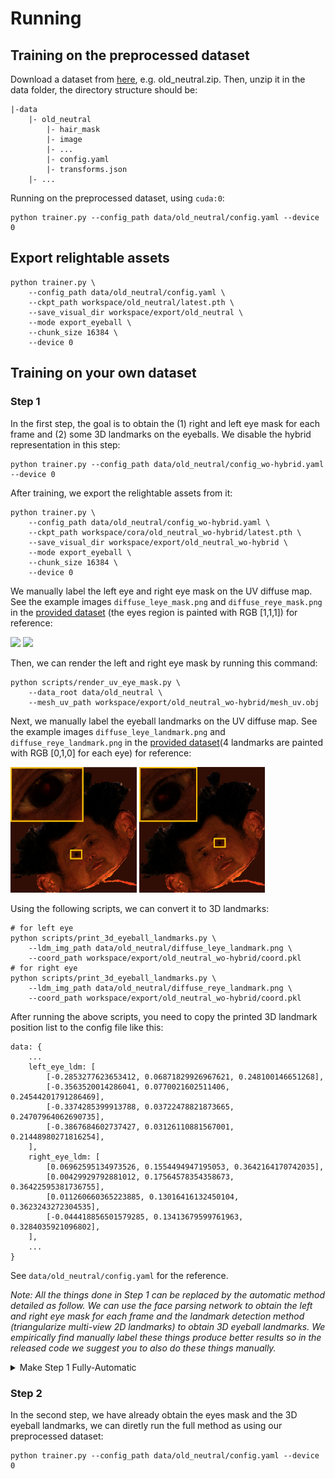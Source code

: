 # Running

## Training on the preprocessed dataset
Download a dataset from [here](https://cloud.tsinghua.edu.cn/f/86613e4585af4122b2ae/), e.g. old_neutral.zip.
Then, unzip it in the data folder, the directory structure should be:
```
|-data
    |- old_neutral
        |- hair_mask
        |- image
        |- ...
        |- config.yaml
        |- transforms.json
    |- ...
```

Running on the preprocessed dataset, using `cuda:0`:
```
python trainer.py --config_path data/old_neutral/config.yaml --device 0
```

## Export relightable assets
```
python trainer.py \
    --config_path data/old_neutral/config.yaml \
    --ckpt_path workspace/old_neutral/latest.pth \
    --save_visual_dir workspace/export/old_neutral \
    --mode export_eyeball \
    --chunk_size 16384 \
    --device 0
```

## Training on your own dataset
### Step 1
In the first step, the goal is to obtain the (1) right and left eye mask for each frame and (2) some 3D landmarks on the eyeballs. We disable the hybrid representation in this step: 
```
python trainer.py --config_path data/old_neutral/config_wo-hybrid.yaml --device 0
```

After training, we export the relightable assets from it:
```
python trainer.py \
    --config_path data/old_neutral/config_wo-hybrid.yaml \
    --ckpt_path workspace/cora/old_neutral_wo-hybrid/latest.pth \
    --save_visual_dir workspace/export/old_neutral_wo-hybrid \
    --mode export_eyeball \
    --chunk_size 16384 \
    --device 0
```

We manually label the left eye and right eye mask on the UV diffuse map. See the example images `diffuse_leye_mask.png` and `diffuse_reye_mask.png` in the [provided dataset](https://cloud.tsinghua.edu.cn/f/86613e4585af4122b2ae/) (the eyes region is painted with RGB [1,1,1]) for reference:

<img src="../misc/diffuse_leye_mask.png" width="40%" >
<img src="../misc/diffuse_reye_mask.png" width="40%" >

Then, we can render the left and right eye mask by running this command:
```
python scripts/render_uv_eye_mask.py \
    --data_root data/old_neutral \
    --mesh_uv_path workspace/export/old_neutral_wo-hybrid/mesh_uv.obj
```

Next, we manually label the eyeball landmarks on the UV diffuse map. See the example images `diffuse_leye_landmark.png` and `diffuse_reye_landmark.png` in the [provided dataset](https://cloud.tsinghua.edu.cn/f/86613e4585af4122b2ae/)(4 landmarks are painted with RGB [0,1,0] for each eye) for reference:

<img src="../misc/diffuse_leye_landmark.jpg" width="40%" >
<img src="../misc/diffuse_reye_landmark.jpg" width="40%" >

Using the following scripts, we can convert it to 3D landmarks:
```
# for left eye
python scripts/print_3d_eyeball_landmarks.py \
    --ldm_img_path data/old_neutral/diffuse_leye_landmark.png \
    --coord_path workspace/export/old_neutral_wo-hybrid/coord.pkl
# for right eye
python scripts/print_3d_eyeball_landmarks.py \
    --ldm_img_path data/old_neutral/diffuse_reye_landmark.png \
    --coord_path workspace/export/old_neutral_wo-hybrid/coord.pkl
```

After running the above scripts, you need to copy the printed 3D landmark position list to the config file like this:
```
data: {
    ...
    left_eye_ldm: [
        [-0.2853277623653412, 0.06871829926967621, 0.248100146651268],
        [-0.3563520014286041, 0.0770021602511406, 0.24544201791286469],
        [-0.3374285399913788, 0.03722478821873665, 0.24707964062690735],
        [-0.3867684602737427, 0.03126110881567001, 0.21448980271816254],
    ],
    right_eye_ldm: [
        [0.06962595134973526, 0.1554494947195053, 0.3642164170742035],
        [0.00429929792881012, 0.17564578354358673, 0.36422595381736755],
        [0.011260660365223885, 0.13016416132450104, 0.3623243272304535],
        [-0.044418856501579285, 0.13413679599761963, 0.3284035921096802],
    ],
    ...
}
```
See `data/old_neutral/config.yaml` for the reference.

*Note: All the things done in Step 1 can be replaced by the automatic method detailed as follow. We can use the face parsing network to obtain the left and right eye mask for each frame and the landmark detection method (triangularize multi-view 2D landmarks) to obtain 3D eyeball landmarks. We empirically find manually label these things produce better results so in the released code we suggest you to also do these things manually.*

<details>
<summary>Make Step 1 Fully-Automatic</summary>

First, we describe how to obtain the right and left eye mask for each frame.
We use [face-parsing.PyTorch](https://github.com/zllrunning/face-parsing.PyTorch.git). 
Download the [weight](https://drive.google.com/file/d/154JgKpzCPW82qINcVieuPH3fZ2e0P812/view?usp=drive_open) and put it into `scripts/AutoEyeMask`.
Run the following command:
```
cd scripts/AutoEyeMask
python scripts/AutoEyeMask/compute_eye_mask.py \
    --data_root data/old_neutral
cd ../..
```

Then, we describe how to compute 3D eyeball landmarks.
We use the tools provided by iBug.
Install [face_detection](https://github.com/hhj1897/face_detection):
```
git clone https://github.com/hhj1897/face_detection.git
cd face_detection
git lfs pull
pip install -e .
cd ..
```
Install [face_alignment](https://github.com/hhj1897/face_alignment):
```
git clone https://github.com/hhj1897/face_alignment.git
cd face_alignment
pip install -e .
cd ..
```

Detect 2D landmarks on some manually-selected nearly-frontal view.
If you want to run this scripts on other subjects, you need to modify the `img_pth_list` in `compute_2d_eyeball_landmark.py` according to your dataset.
```
python scripts/compute_2d_eyeball_landmark.py \
    --data_root data/old_neutral
```
Compute 3D landmarks via triangularization. 
After running the following script, you need to copy the printed 3D landmark information to the config file.
```
python scripts/compute_3d_eyeball_landmark.py \
    --data_root data/old_neutral
```
</details>

### Step 2
In the second step, we have already obtain the eyes mask and the 3D eyeball landmarks, we can diretly run the full method as using our preprocessed dataset:

```
python trainer.py --config_path data/old_neutral/config.yaml --device 0
```
